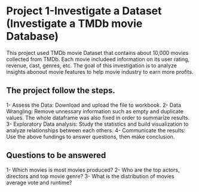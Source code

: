 # Project 1-Investigate a Dataset (Investigate a TMDb movie Database)

This project used TMDb movie Dataset that contains about 10,000 movies collected from TMDb. Each movie includeed information on its user rating, revenue, cast, genres, etc. The goal of this investigation is to analyze insights abonout movie features to help movie industry to earn more profits.


## **The project follow the steps.**
1- Assess the Data: Download and upload the file to workbook.
2- Data Wrangling: Remove unnessary information such as empty and duplicate values. The whole dataframe was also fixed in order to summarize results.
3- Exploratory Data analysis: Study the statistics and build visualization to analyze relationships between each others.
4- Communicate the results: Use the above fundings to answer questions, then make conclusion.


## **Questions to be answered**
1- Which movies is most movies produced?
2- Who are the top actors, directors and top movie genre?
3- What is the distribution of movies average vote and runtime?
